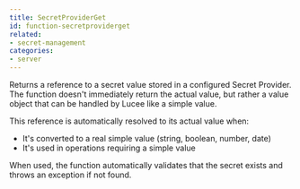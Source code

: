 ```yaml
---
title: SecretProviderGet
id: function-secretproviderget
related:
- secret-management
categories:
- server
---
```


Returns a reference to a secret value stored in a configured Secret Provider. The function doesn't immediately return the actual value, but rather a value object that can be handled by Lucee like a simple value.

This reference is automatically resolved to its actual value when:

- It's converted to a real simple value (string, boolean, number, date)
- It's used in operations requiring a simple value

When used, the function automatically validates that the secret exists and throws an exception if not found.